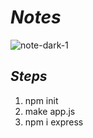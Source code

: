 # _Notes_
![note-dark-1](https://user-images.githubusercontent.com/91872149/200155350-fd68d841-38a5-450f-8988-f83650eaac0e.png)

## _Steps_

1. npm init
2. make app.js
3. npm i express

